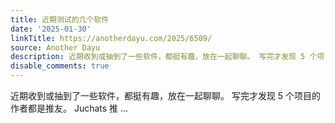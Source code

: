 ```yaml
---
title: 近期测试的几个软件
date: '2025-01-30'
linkTitle: https://anotherdayu.com/2025/6509/
source: Another Dayu
description: 近期收到或抽到了一些软件，都挺有趣，放在一起聊聊。 写完才发现 5 个项目的作者都是推友。 Juchats 推 ...
disable_comments: true
---
```

近期收到或抽到了一些软件，都挺有趣，放在一起聊聊。 写完才发现 5 个项目的作者都是推友。 Juchats 推 ...